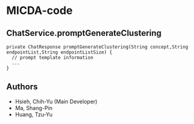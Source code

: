 # MICDA-code

## ChatService.promptGenerateClustering 
```
private ChatResponse promptGenerateClustering(String concept,String endpointList,String endpointListSize) {
  // prompt template information
  ...
}
```

## Authors
- Hsieh, Chih-Yu (Main Developer)
- Ma, Shang-Pin
- Huang, Tzu-Yu
